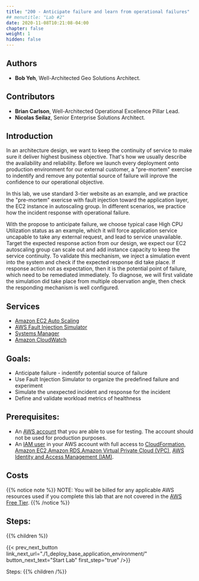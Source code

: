 ```yaml
---
title: "200 - Anticipate failure and learn from operational failures"
## menutitle: "Lab #2"
date: 2020-11-08T10:21:08-04:00
chapter: false
weight: 1
hidden: false
---
```


## Authors
* **Bob Yeh**, Well-Architected Geo Solutions Architect.

## Contributors
* **Brian Carlson**, Well-Architected Operational Excellence Pillar Lead.
* **Nicolas Seilaz**, Senior Enterprise Solutions Architect.

## Introduction

In an architecture design, we want to keep the continuity of service to make sure it deliver highest business objective. That's how we usually describe the availability and reliability. Before we launch every deployment onto production environment for our external customer, a "pre-mortem" exercise to indentify and remove any potential source of failure will inprove the confidence to our operational objective. 

In this lab, we use standard 3-tier website as an example, and we practice the "pre-mortem" exericse with fault injection toward the application layer, the EC2 instance in autoscaling group. In different scenarios, we practice how the incident response with operational failure.

With the propose to anticipate failure, we choose typical case High CPU Utilization status as an example, which it will force application service uncapable to take any external request, and lead to service unavailable. Target the expected response action from our design, we expect our EC2 autoscaling group can scale out and add instance capacity to keep the service continuity.
To validate this mechanism, we inject a simulation event into the system and check if the expected response did take place. If response action not as expectation, then it is the potential point of failure, which need to be remediated immediately. To diagnose, we will first validate the simulation did take place from multiple observation angle, then check the responding mechanism is well configured. 

## Services 
* [Amazon EC2 Auto Scaling](https://docs.aws.amazon.com/autoscaling/ec2/userguide/what-is-amazon-ec2-auto-scaling.html)
* [AWS Fault Injection Simulator](https://docs.aws.amazon.com/fis/latest/userguide/what-is.html)
* [Systems Manager](https://docs.aws.amazon.com/systems-manager/latest/userguide/systems-manager-automation.html)
* [Amazon CloudWatch](https://docs.aws.amazon.com/AmazonCloudWatch/latest/monitoring/WhatIsCloudWatch.html)

## Goals: 

* Anticipate failure - indentify potential source of failure
* Use Fault Injection Simulator to organize the predefined failure and experiment
* Simulate the unexpected incident and response for the incident
* Define and validate workload metrics of healthness

## Prerequisites:

* An [AWS account](https://portal.aws.amazon.com/gp/aws/developer/registration/index.html) that you are able to use for testing. The account should not be used for production purposes.  
* An [IAM user](https://docs.aws.amazon.com/IAM/latest/UserGuide/id_users.html) in your AWS account with full access to [CloudFormation,](https://aws.amazon.com/cloudformation/) [Amazon EC2,](https://aws.amazon.com/ec2/)[Amazon RDS,](https://aws.amazon.com/rds/)[Amazon Virtual Private Cloud (VPC),](https://aws.amazon.com/vpc/) [AWS Identity and Access Management (IAM)](https://aws.amazon.com/iam/).  

## Costs

{{% notice note %}}
NOTE: You will be billed for any applicable AWS resources used if you complete this lab that are not covered in the [AWS Free Tier](https://aws.amazon.com/free/).
{{% /notice %}}

## Steps:

{{% children  %}}


{{< prev_next_button link_next_url="./1_deploy_base_application_environment/" button_next_text="Start Lab" first_step="true" />}}

Steps:
{{% children  /%}}
